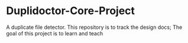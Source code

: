 # Duplidoctor-Core-Project
A duplicate file detector. This repository is to track the design docs; The goal of this project is to learn and teach
